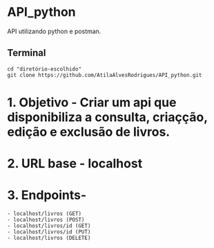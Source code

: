 # API_python
 API utilizando python e postman.

## Terminal

    cd "diretório-escolhido"
    git clone https://github.com/AtilaAlvesRodrigues/API_python.git

# 1. Objetivo - Criar um api que disponibiliza a consulta, criaçção, edição e exclusão de livros.
# 2. URL base - localhost
# 3. Endpoints- 
    - localhost/livros (GET)
    - localhost/livros (POST)
    - localhost/livros/id (GET)
    - localhost/livros/id (PUT)
    - localhost/livros (DELETE)
